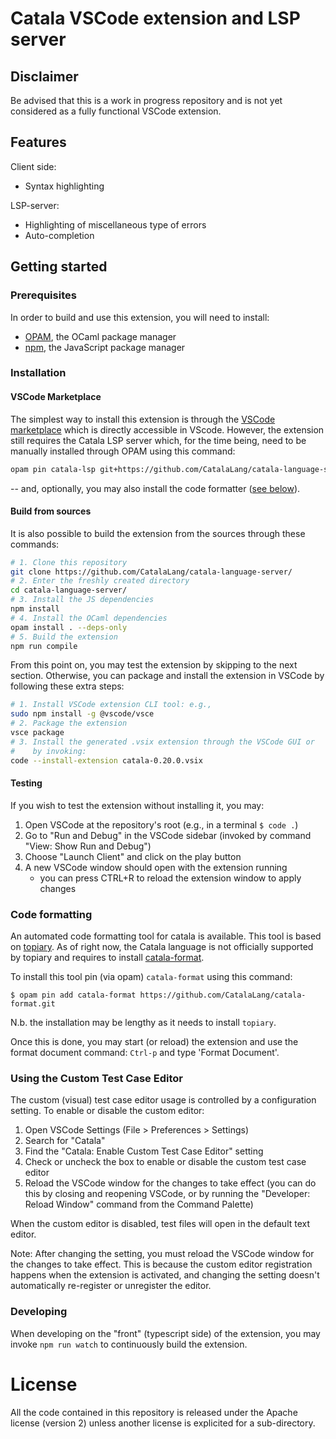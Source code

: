 # Catala VSCode extension and LSP server

## Disclaimer

Be advised that this is a work in progress repository and is not yet
considered as a fully functional VSCode extension.

## Features

Client side:

- Syntax highlighting

LSP-server:

- Highlighting of miscellaneous type of errors
- Auto-completion

## Getting started

### Prerequisites

In order to build and use this extension, you will need to
install:

- [OPAM](https://github.com/ocaml/opam), the OCaml package manager
- [npm](https://www.npmjs.com/), the JavaScript package manager

### Installation

#### VSCode Marketplace

The simplest way to install this extension is through the [VSCode
marketplace](https://marketplace.visualstudio.com/items?itemName=catalalang.catala)
which is directly accessible in VScode. However, the extension still
requires the Catala LSP server which, for the time being, need to be
manually installed through OPAM using this command:

```bash
opam pin catala-lsp git+https://github.com/CatalaLang/catala-language-server.git
```

-- and, optionally, you may also install the code formatter ([see
below](#code-formatting)).

#### Build from sources

It is also possible to build the extension from the sources through
these commands:

```bash
# 1. Clone this repository
git clone https://github.com/CatalaLang/catala-language-server/
# 2. Enter the freshly created directory
cd catala-language-server/
# 3. Install the JS dependencies
npm install
# 4. Install the OCaml dependencies
opam install . --deps-only
# 5. Build the extension
npm run compile
```

From this point on, you may test the extension by skipping to the next
section. Otherwise, you can package and install the extension in
VSCode by following these extra steps:

```bash
# 1. Install VSCode extension CLI tool: e.g.,
sudo npm install -g @vscode/vsce
# 2. Package the extension
vsce package
# 3. Install the generated .vsix extension through the VSCode GUI or
#    by invoking:
code --install-extension catala-0.20.0.vsix
```

#### Testing

If you wish to test the extension without installing it, you may:

1. Open VSCode at the repository's root (e.g., in a terminal `$ code
.`)
2. Go to "Run and Debug" in the VSCode sidebar (invoked by command "View: Show Run and Debug")
3. Choose "Launch Client" and click on the play button
4. A new VSCode window should open with the extension running
   - you can press CTRL+R to reload the extension window to apply changes

### Code formatting

An automated code formatting tool for catala is available. This tool
is based on [topiary](https://github.com/tweag/topiary/). As of right
now, the Catala language is not officially supported by topiary and
requires to install
[catala-format](https://github.com/CatalaLang/catala-format).

To install this tool pin (via opam) `catala-format` using this command:

```
$ opam pin add catala-format https://github.com/CatalaLang/catala-format.git
```

N.b. the installation may be lengthy as it needs to install `topiary`.

Once this is done, you may start (or reload) the extension and use the
format document command: `Ctrl-p` and type 'Format Document'.

### Using the Custom Test Case Editor

The custom (visual) test case editor usage is controlled by a configuration setting. To enable or disable the custom editor:

1. Open VSCode Settings (File > Preferences > Settings)
2. Search for "Catala"
3. Find the "Catala: Enable Custom Test Case Editor" setting
4. Check or uncheck the box to enable or disable the custom test case editor
5. Reload the VSCode window for the changes to take effect (you can do this by closing and reopening VSCode, or by running the "Developer: Reload Window" command from the Command Palette)

When the custom editor is disabled, test files will open in the default text editor.

Note: After changing the setting, you must reload the VSCode window for the changes to take effect. This is because the custom editor registration happens when the extension is activated, and changing the setting doesn't automatically re-register or unregister the editor.

### Developing

When developing on the "front" (typescript side) of the extension, you may invoke
`npm run watch` to continuously build the extension.

# License

All the code contained in this repository is released under the Apache
license (version 2) unless another license is explicited for a
sub-directory.

